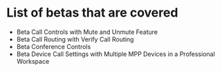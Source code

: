 # List of betas that are covered 

* Beta Call Controls with Mute and Unmute Feature
* Beta Call Routing with Verify Call Routing
* Beta Conference Controls
* Beta Device Call Settings with Multiple MPP Devices in a Professional Workspace